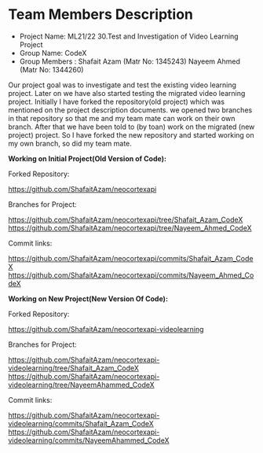 # Team Members Description
+ Project Name: ML21/22 30.Test and Investigation of Video Learning Project
+ Group Name: CodeX
+ Group Members : Shafait Azam (Matr No: 1345243)
                  Nayeem Ahmed (Matr No: 1344260)


Our project goal was to investigate and test the existing video learning project. Later on we have also started testing the migrated video learning project. Initially I have forked the repository(old project) which was mentioned on the project description documents. we opened two branches in that repository so that me and my team mate can work on their own branch. After that we have been told to (by toan) work on the migrated (new project) project. So I have forked the new repository and started working on my own branch, so did my team mate.

**Working on Initial Project(Old Version of Code):**

Forked Repository:

https://github.com/ShafaitAzam/neocortexapi

Branches for Project:

https://github.com/ShafaitAzam/neocortexapi/tree/Shafait_Azam_CodeX
https://github.com/ShafaitAzam/neocortexapi/tree/Nayeem_Ahmed_CodeX

Commit links:

https://github.com/ShafaitAzam/neocortexapi/commits/Shafait_Azam_CodeX
https://github.com/ShafaitAzam/neocortexapi/commits/Nayeem_Ahmed_CodeX

**Working on New Project(New Version Of Code):**

Forked Repository:

https://github.com/ShafaitAzam/neocortexapi-videolearning

Branches for Project:

https://github.com/ShafaitAzam/neocortexapi-videolearning/tree/Shafait_Azam_CodeX
https://github.com/ShafaitAzam/neocortexapi-videolearning/tree/NayeemAhammed_CodeX

Commit links:

https://github.com/ShafaitAzam/neocortexapi-videolearning/commits/Shafait_Azam_CodeX
https://github.com/ShafaitAzam/neocortexapi-videolearning/commits/NayeemAhammed_CodeX
